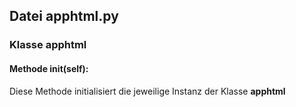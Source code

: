 ## Datei apphtml.py
### Klasse apphtml
#### Methode __init__(self):
Diese Methode initialisiert die jeweilige Instanz der Klasse __apphtml__
